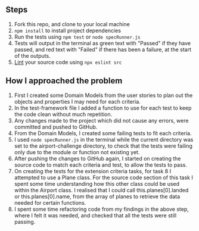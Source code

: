 Steps
-------

1. Fork this repo, and clone to your local machine
2. `npm install` to install project dependencies
3. Run the tests using `npm test` or `node specRunner.js`
4. Tests will output in the terminal as green text with "Passed" if they have passed, and red text with "Failed" if there has been a failure, at the start of the outputs.
5. [Lint](https://eslint.org/docs/user-guide/getting-started) your source code using `npx eslint src`


How I approached the problem
-----------------------------

1. First I created some Domain Models from the user stories to plan out the objects and properties I may need for each criteria.
2. In the test-framework file I added a function to use for each test to keep the code clean without much repetition.
3. Any changes made to the project which did not cause any errors, were committed and pushed to GitHub.
4. From the Domain Models, I created some failing tests to fit each criteria.
5. I used `node specRunner.js` in the terminal while the current directory was set to the airport-challenge directory, to check that the tests were failing only due to the module or function not existing yet.
6. After pushing the changes to GitHub again, I started on creating the source code to match each criteria and test, to allow the tests to pass.
7. On creating the tests for the extension criteria tasks, for task 8 I attempted to use a Plane class. For the source code section of this task I spent some time understanding how this other class could be used within the Airport class. I realised that I could call this.planes[0].landed or this.planes[0].name, from the array of planes to retrieve the data needed for certain functions.
8. I spent some time refactoring code from my findings in the above step, where I felt it was needed, and checked that all the tests were still passing.
